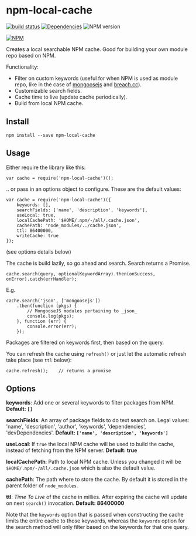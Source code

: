 # npm-local-cache

[![build status](http://img.shields.io/travis/mblarsen/npm-local-cache.svg)](http://travis-ci.org/mblarsen/npm-local-cache) [![Dependencies](http://img.shields.io/david/mblarsen/npm-local-cache.svg
)](https://david-dm.org/mblarsen/npm-local-cache) ![NPM version](http://img.shields.io/npm/v/npm-local-cache.svg)

[![NPM](https://nodei.co/npm/npm-local-cache.png?downloads=true)](https://nodei.co/npm/npm-local-cache/)

Creates a local searchable NPM cache. Good for building your own module repo based on NPM.

Functionality:

* Filter on custom keywords (useful for when NPM is used as module repo, like in the case of [mongoosejs](http://mongoosejs.com) and [breach.cc](http://breach.cc)).
* Customizable search fields.
* Cache time to live (update cache periodically).
* Build from local NPM cache.

## Install

    npm install --save npm-local-cache

## Usage

Either require the library like this:

    var cache = require('npm-local-cache')();

.. or pass in an options object to configure. These are the default values:

    var cache = require('npm-local-cache')({
        keywords: [],
        searchFields: ['name', 'description', 'keywords'],
        useLocal: true,
        localCachePath: '$HOME/.npm/-/all/.cache.json',
        cachePath: 'node_modules/../cache.json',
        ttl: 86400000,
        writeCache: true
    });

(see options details below)

The cache is build lazily, so go ahead and search. Search returns a Promise.

    cache.search(query, optionalKeywordArray).then(onSuccess, onError).catch(errHandler);

E.g.

    cache.search('json', ['mongoosejs'])
        .then(function (pkgs) {
            // MongooseJS modules pertaining to _json_
            console.log(pkgs);
        }, function (err) {
            console.error(err);
        });

Packages are filtered on keywords first, then based on the query.

You can refresh the cache using `refresh()` or just let the automatic refresh take place (see `ttl` below):

    cache.refresh();    // returns a promise

## Options

__keywords__: Add one or several keywords to filter packages from NPM. __Default: `[]`__

__searchFields__: An array of package fields to do text search on. Legal values: 'name', 'description', 'author', 'keywords', 'dependencies', 'devDependencies'. __Default: `['name', 'description', 'keywords']`__

__useLocal__: If `true` the local NPM cache will be used to build the cache, instead of fetching from the NPM server. __Default: true__

__localCachePath__: Path to local NPM cache. Unless you changed it will be `$HOME/.npm/-/all/.cache.json` which is also the default value.

__cachePath__: The path where to store the cache. By default it is stored in the parent folder of `node_modules`.

__ttl__: _Time To Live_ of the cache in millies. After expiring the cache will update on next `search()` invocation. __Default: 86400000__

Note that the `keywords` option that is passed when constructing the cache limits the entire cache to those keywords, whereas the `keywords` option for the search method will only filter based on the keywords for that one query.
